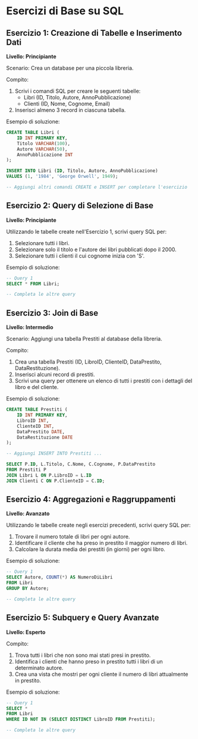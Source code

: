 # Esercizi di Base su SQL

## Esercizio 1: Creazione di Tabelle e Inserimento Dati
**Livello: Principiante**

Scenario: Crea un database per una piccola libreria.

Compito:
1. Scrivi i comandi SQL per creare le seguenti tabelle:
   - Libri (ID, Titolo, Autore, AnnoPubblicazione)
   - Clienti (ID, Nome, Cognome, Email)
2. Inserisci almeno 3 record in ciascuna tabella.

Esempio di soluzione:
```sql
CREATE TABLE Libri (
    ID INT PRIMARY KEY,
    Titolo VARCHAR(100),
    Autore VARCHAR(50),
    AnnoPubblicazione INT
);

INSERT INTO Libri (ID, Titolo, Autore, AnnoPubblicazione)
VALUES (1, '1984', 'George Orwell', 1949);

-- Aggiungi altri comandi CREATE e INSERT per completare l'esercizio
```

## Esercizio 2: Query di Selezione di Base
**Livello: Principiante**

Utilizzando le tabelle create nell'Esercizio 1, scrivi query SQL per:

1. Selezionare tutti i libri.
2. Selezionare solo il titolo e l'autore dei libri pubblicati dopo il 2000.
3. Selezionare tutti i clienti il cui cognome inizia con 'S'.

Esempio di soluzione:
```sql
-- Query 1
SELECT * FROM Libri;

-- Completa le altre query
```

## Esercizio 3: Join di Base
**Livello: Intermedio**

Scenario: Aggiungi una tabella Prestiti al database della libreria.

Compito:
1. Crea una tabella Prestiti (ID, LibroID, ClienteID, DataPrestito, DataRestituzione).
2. Inserisci alcuni record di prestiti.
3. Scrivi una query per ottenere un elenco di tutti i prestiti con i dettagli del libro e del cliente.

Esempio di soluzione:
```sql
CREATE TABLE Prestiti (
    ID INT PRIMARY KEY,
    LibroID INT,
    ClienteID INT,
    DataPrestito DATE,
    DataRestituzione DATE
);

-- Aggiungi INSERT INTO Prestiti ...

SELECT P.ID, L.Titolo, C.Nome, C.Cognome, P.DataPrestito
FROM Prestiti P
JOIN Libri L ON P.LibroID = L.ID
JOIN Clienti C ON P.ClienteID = C.ID;
```

## Esercizio 4: Aggregazioni e Raggruppamenti
**Livello: Avanzato**

Utilizzando le tabelle create negli esercizi precedenti, scrivi query SQL per:

1. Trovare il numero totale di libri per ogni autore.
2. Identificare il cliente che ha preso in prestito il maggior numero di libri.
3. Calcolare la durata media dei prestiti (in giorni) per ogni libro.

Esempio di soluzione:
```sql
-- Query 1
SELECT Autore, COUNT(*) AS NumeroDiLibri
FROM Libri
GROUP BY Autore;

-- Completa le altre query
```

## Esercizio 5: Subquery e Query Avanzate
**Livello: Esperto**

Compito:
1. Trova tutti i libri che non sono mai stati presi in prestito.
2. Identifica i clienti che hanno preso in prestito tutti i libri di un determinato autore.
3. Crea una vista che mostri per ogni cliente il numero di libri attualmente in prestito.

Esempio di soluzione:
```sql
-- Query 1
SELECT *
FROM Libri
WHERE ID NOT IN (SELECT DISTINCT LibroID FROM Prestiti);

-- Completa le altre query
```